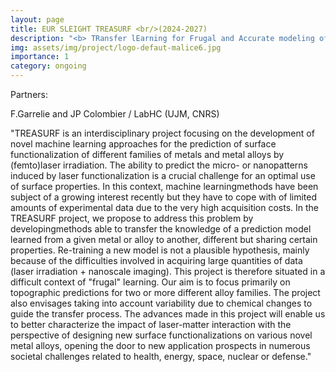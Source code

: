 ```yaml
---
layout: page
title: EUR SLEIGHT TREASURF <br/>(2024-2027)
description: "<b> TRansfer lEarning for Frugal and Accurate modeling of SURface Functionalization prediction – application to multicomponent alloys </b> <br/>F.Garrelie and JP Colombier <br/> LabHC (UJM, CNRS)"
img: assets/img/project/logo-defaut-malice6.jpg
importance: 1
category: ongoing
---
```


Partners:

F.Garrelie and JP Colombier / LabHC (UJM, CNRS)

"TREASURF is an interdisciplinary project focusing on the development of novel machine learning
approaches for the prediction of surface functionalization of different families of metals and metal
alloys by (femto)laser irradiation. The ability to predict the micro- or nanopatterns induced by laser
functionalization is a crucial challenge for an optimal use of surface properties. In this context, machine
learningmethods have been subject of a growing interest recently but they have to cope with of limited
amounts of experimental data due to the very high acquisition costs. In the TREASURF project, we
propose to address this problem by developingmethods able to transfer the knowledge of a prediction
model learned from a given metal or alloy to another, different but sharing certain properties. Re-training
a new model is not a plausible hypothesis, mainly because of the difficulties involved in acquiring large
quantities of data (laser irradiation + nanoscale imaging). This project is therefore situated in a difficult
context of "frugal" learning. Our aim is to focus primarily on topographic predictions for two or more
different alloy families. The project also envisages taking into account variability due to chemical changes
to guide the transfer process. The advances made in this project will enable us to better characterize
the impact of laser-matter interaction with the perspective of designing new surface functionalizations
on various novel metal alloys, opening the door to new application prospects in numerous societal
challenges related to health, energy, space, nuclear or defense."